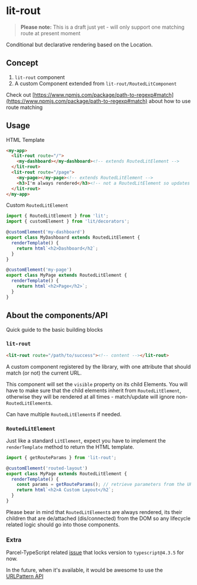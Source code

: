 # lit-rout

> **Please note:** This is a draft just yet - will only support one matching route at present moment

Conditional but declarative rendering based on the Location.

## Concept

1. `lit-rout` component
1. A custom Component extended from `lit-rout/RoutedLitComponent`

Check out [https://www.npmjs.com/package/path-to-regexp#match](https://www.npmjs.com/package/path-to-regexp#match) about how to use route matching

## Usage

HTML Template

```html
<my-app>
  <lit-rout route="/">
    <my-dashboard></my-dashboard><!-- extends RoutedLitElement -->
  </lit-rout>
  <lit-rout route="/page">
    <my-page></my-page><!-- extends RoutedLitElement -->
    <h3>I'm always rendered</h3><!-- not a RoutedLitElement so updates for this are ignored -->
  </lit-rout>
</my-app>
```

Custom `RoutedLitElement`

```ts
import { RoutedLitElement } from 'lit';
import { customElement } from 'lit/decorators';

@customElement('my-dashboard')
export class MyDashboard extends RoutedLitElement {
  renderTemplate() {
    return html`<h2>Dashboard</h2`;
  }
}

@customElement('my-page')
export class MyPage extends RoutedLitElement {
  renderTemplate() {
    return html`<h2>Page</h2>`;
  }
}
```

## About the components/API

Quick guide to the basic building blocks

### `lit-rout`

```html
<lit-rout route="/path/to/success"><!-- content --></lit-rout>
```

A custom component registered by the library, with one attribute that should match (or not) the current URL.

This component will set the `visible` property on its child Elements. You will have to make sure that the child elements inherit from `RoutedLitElement`, otherwise they will be rendered at all times - match/update will ignore non-`RoutedLitElement`s.

Can have multiple `RoutedLitElement`s if needed.

### `RoutedLitElement`

Just like a standard `LitElement`, expect you have to implement the `renderTemplate` method to return the HTML template.

```ts
import { getRouteParams } from 'lit-rout';

@customElement('routed-layout')
export class MyPage extends RoutedLitElement {
  renderTemplate() {
    const params = getRouteParams(); // retrieve parameters from the URL
    return html`<h2>A Custom Layout</h2`;
  }
}
```

Please bear in mind that `RoutedLitElement`s are always rendered, its their children that are de/attached (dis/connected) from the DOM so any lifecycle related logic should go into those components.

### Extra

Parcel-TypeScript related [issue](https://github.com/parcel-bundler/parcel/issues/7325) that locks version to `typescript@4.3.5` for now.

In the future, when it's available, it would be awesome to use the [URLPattern API](https://developer.mozilla.org/en-US/docs/Web/API/URL_Pattern_API)
